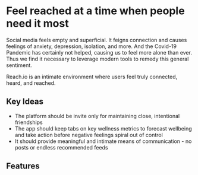 # Feel reached at a time when people need it most

Social media feels empty and superficial. It feigns connection and causes feelings of anxiety, depression, isolation, and more. 
And the Covid-19 Pandemic has certainly not helped, causing us to feel more alone than ever. Thus we find it necessary to leverage modern tools to remedy this general sentiment. 

Reach.io is an intimate environment where users feel truly connected, heard, and reached. 

## Key Ideas
* The platform should be invite only for maintaining close, intentional friendships
* The app should keep tabs on key wellness metrics to forecast wellbeing and take action before negative feelings spiral out of control
* It should provide meaningful and intimate means of communication - no posts or endless recommended feeds

## Features



